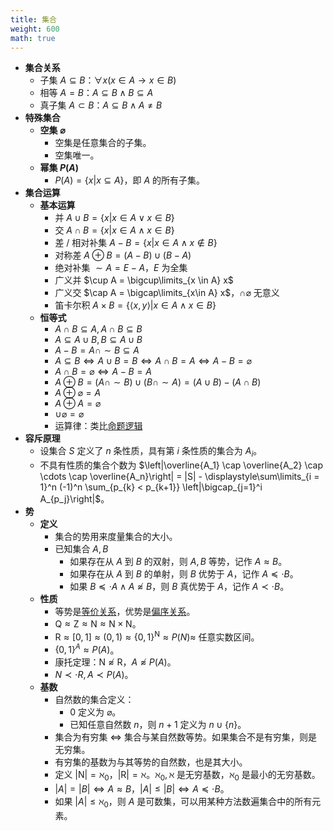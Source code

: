 ```yaml
---
title: 集合
weight: 600
math: true
---
```


- **集合关系**
    - 子集 $A \subseteq B$：$\forall x(x \in A \to x \in B)$
    - 相等 $A = B$：$A \subseteq B \land B \subseteq A$
    - 真子集 $A \subset B$：$A \subseteq B \land A \neq B$
- **特殊集合**
    - **空集 $\varnothing$**
        - 空集是任意集合的子集。
        - 空集唯一。
    - **幂集 $P(A)$**
        - $P(A) = \{x | x \subseteq A\}$，即 $A$ 的所有子集。
- **集合运算** <span id="qtjafh"></span>
    - **基本运算** <span id="g6tiqk"></span>
        - 并 $A \cup B = \{x | x \in A \lor x \in B \}$
        - 交 $A \cap B = \{x | x \in A \land x \in B \}$
        - 差 / 相对补集 $A - B = \{x | x \in A \land x \notin B\}$
        - 对称差 $A \oplus B = (A - B) \cup (B - A)$
        - 绝对补集 $\sim A = E - A$，$E$ 为全集
        - 广义并 $\cup A = \bigcup\limits_{x \in A} x$
        - 广义交 $\cap A = \bigcap\limits_{x\in A} x$，$\cap \varnothing$ 无意义
        - 笛卡尔积 $A \times B = \{ \langle x,y \rangle | x \in A \land x \in B \}$
    - **恒等式**
        - $A \cap B \subseteq A, A \cap B \subseteq B$
        - $A \subseteq A \cup B, B \subseteq A \cup B$
        - $A - B = A \cap \sim B \subseteq A$
        - $A \subseteq B \iff A \cup B = B \iff A \cap B = A \iff A - B = \varnothing$
        - $A \cap B = \varnothing \iff A - B = A$
        - $A \oplus B = (A \cap \sim B) \cup (B \cap \sim A) = (A \cup B) - (A \cap B)$
        - $A \oplus \varnothing = A$
        - $A \oplus A = \varnothing$
        - $\cup \varnothing = \varnothing$
        - 运算律：类比[命题逻辑](/notes/docs/mathematics/discrete-mathematics/proposition-logic-calculation#sts2pd)
- **容斥原理**
    - 设集合 $S$ 定义了 $n$ 条性质，具有第 $i$ 条性质的集合为 $A_i$。
    - 不具有性质的集合个数为 $\left|\overline{A_1} \cap \overline{A_2} \cap \cdots \cap \overline{A_n}\right| = |S| - \displaystyle\sum\limits_{i = 1}^n (-1)^n \sum_{p_{k} < p_{k+1}} \left|\bigcap_{j=1}^i A_{p_j}\right|$。
- **势**
    - **定义**
        - 集合的势用来度量集合的大小。
        - 已知集合 $A,B$
            - 如果存在从 $A$ 到 $B$ 的双射，则 $A,B$ 等势，记作 $A \approx B$。
            - 如果存在从 $A$ 到 $B$ 的单射，则 $B$ 优势于 $A$，记作 $A \preceq\cdot B$。
            - 如果 $B \preceq\cdot A \land A \not\approx B$，则 $B$ 真优势于 $A$，记作 $A \prec\cdot B$。
    - **性质**
        - 等势是[等价关系](/notes/docs/mathematics/discrete-mathematics/binary-relationship#zwakul)，优势是[偏序关系](/notes/docs/mathematics/discrete-mathematics/binary-relationship#kynj0r)。
        - $\mathrm Q \approx \mathrm Z \approx \mathrm N \approx \mathrm N \times \mathrm N$。
        - $\mathrm R \approx [0,1] \approx (0,1) \approx \{0,1\}^{\mathrm N} \approx P(N) \approx$ 任意实数区间。
        - $\{0,1\}^A \approx P(A)$。
        - 康托定理：$\mathrm N\not\approx \mathrm R$，$A \not\approx P(A)$。
        - $N \prec\cdot R,A\prec P(A)$。
    - **基数**
        - 自然数的集合定义：
            - $0$ 定义为 $\varnothing$。
            - 已知任意自然数 $n$，则 $n+1$ 定义为 $n \cup \{n\}$。
        - 集合为有穷集 $\iff$ 集合与某自然数等势。如果集合不是有穷集，则是无穷集。
        - 有穷集的基数为与其等势的自然数，也是其大小。
        - 定义 $|\mathrm N| = \aleph_0$，$|\mathrm R| = \aleph$。$\aleph_0,\aleph$ 是无穷基数，$\aleph_0$ 是最小的无穷基数。
        - $|A|=|B| \iff A \approx B$，$|A| \leq |B| \iff A \preceq\cdot B$。
        - 如果 $|A| \leq \aleph_0$，则 $A$ 是可数集，可以用某种方法数遍集合中的所有元素。
